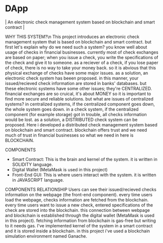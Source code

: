 # DApp
| An electronic check management system based on blockchain and smart contract |

WHY THIS SYSTEM?\n
This project introduces an electronic check management system that is based on blockchain and smart contract. but first let's explain why do we need such a system?
you know well about usage of checks in financial businesses. currently most of check exchanges are based on paper; when you issue a check, you write the specifications of the check and give it to someone. as a reciever of a check, if you lose paper of check, there is no way to take your money back. so it is abvious that this physical exchange of checks have some major issues. as a solution, an electronic check system has beeen proposed. in this manner, your issued/recieved check information are stored in banks' databases. but these electronic systems have some other issues; they're CENTRALIZED. financial exchanges are so cruical, it's about MONEY so it is important to find more secure and reliable solutions. but what are issues of centralized systems?
in centralized systems, if the centralized component goes down, the whole system goes down. in a check system, if the centralized component (for example storage) got in trouble, all checks information would be lost. as a solution, a DISTRIBUTED check system can be proposed.
Here i developed a distributed check management system based on blockchain and smart contract. blockchain offers trust and we need much of trust in financial businesses so what we need in here is BLOCKCHAIN. 

COMPONENTS
* Smart Contract: This is the brain and kernel of the system. it is written in SOLIDITY language.
* Digital Wallet (MetaMask is used in this project)
* Front-End GUI: This is where users interact with the system. it is written in JAVASCRIPT language.

COMPONENTS RELATIONSHIP
Users can see their issued/recieved checks information on the webpage (the front-end component). every time users load the webpage, checks information are fetched from the blockchain. every time users want to issue a new check, entered specifications of the check are stored into the blockchain. this connection between webpage and blockchain is established through the digital wallet (MetaMask is used in this project). fetching information from blockchain is gas-free but writing to it needs gas. 
I've implemented kernel of the system in a smart contract and it is stored inside a blockchain. in this project i've used a blockchain simulation environment named Ganache.

